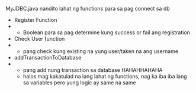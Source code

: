 MyJDBC.java
nandito lahat ng functions para sa pag connect sa db
- Register Function
- - Boolean para sa pag determine kung success or fail ang registration
- Check User function
- - pang check kung existing na yung user/taken na ang username
- addTransactionToDatabase
- - pang add nung transaction sa database HAHAHHAHAHA
  - halos mag kakatulad na lang lahat ng functions, nag ka iba iba lang sa variables pero yung logic ay same na same

